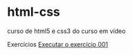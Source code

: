 # html-css
 curso de html5 e css3 do curso em vídeo

Exercícios
<a href="https://camiladlima.github.io/html-css/exercicios/ex001/index.html">Executar o exercício 001</a>